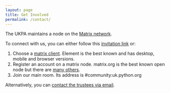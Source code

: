 ```yaml
---
layout: page
title: Get Involved
permalink: /contact/
---
```


The UKPA maintains a node on the [Matrix network](https://matrix.org/).

To connect with us, you can either follow this [invitation link](https://matrix.to/#/!PxQLUASvEmbvzsdrmS:uk.python.org?via=matrix.org) or:

1. Choose a [matrix client](https://matrix.org/clients/). Element is the best known and has desktop, mobile and browser versions.
2. Register an account on a matrix node. matrix.org is the best known open node but there are [many others](https://www.hello-matrix.net/public_servers.php).
3. Join our main room. Its address is #community:uk.python.org

Alternatively, you can [contact the trustees via email](mailto:trustees@uk.python.org).
